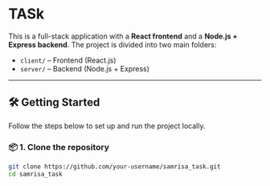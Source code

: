 # TASk

This is a full-stack application with a **React frontend** and a **Node.js + Express backend**. The project is divided into two main folders:

- `client/` – Frontend (React.js)
- `server/` – Backend (Node.js + Express)

---

## 🛠️ Getting Started

Follow the steps below to set up and run the project locally.

### 📦 1. Clone the repository

```bash
git clone https://github.com/your-username/samrisa_task.git
cd samrisa_task
